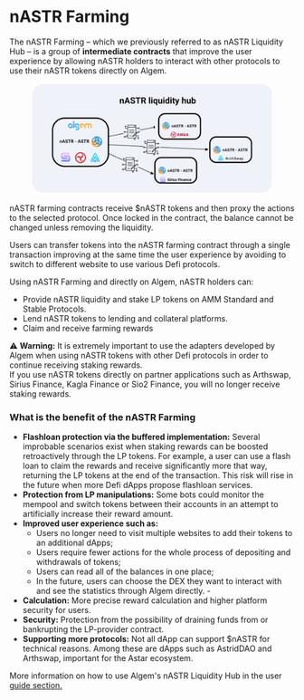 # nASTR Farming

The nASTR Farming – which we previously referred to as nASTR Liquidity Hub – is a group of **intermediate contracts** that improve the user experience by allowing nASTR holders to interact with other protocols to use their nASTR tokens directly on Algem.

<figure><img src="../../../Indonesian/.gitbook/assets/Article.png" alt=""><figcaption></figcaption></figure>

nASTR farming contracts receive $nASTR tokens and then proxy the actions to the selected protocol. Once locked in the contract, the balance cannot be changed unless removing the liquidity.

Users can transfer tokens into the nASTR farming contract through a single transaction improving at the same time the user experience by avoiding to switch to different website to use various Defi protocols.

Using nASTR Farming and directly on Algem, nASTR holders can:&#x20;

* Provide nASTR liquidity and stake LP tokens on AMM Standard and Stable Protocols.&#x20;
* Lend nASTR tokens to lending and collateral platforms.&#x20;
* Claim and receive farming rewards

⚠️ **Warning:** It is extremely important to use the adapters developed by Algem when using nASTR tokens with other Defi protocols in order to continue receiving staking rewards. \
If you use nASTR tokens directly on partner applications such as Arthswap, Sirius Finance, Kagla Finance or Sio2 Finance, you will no longer receive staking rewards.

### What is the benefit of the nASTR Farming

* **Flashloan protection via the buffered implementation:** Several improbable scenarios exist when staking rewards can be boosted retroactively through the LP tokens. For example, a user can use a flash loan to claim the rewards and receive significantly more that way, returning the LP tokens at the end of the transaction. This risk will rise in the future when more Defi dApps propose flashloan services.&#x20;
* **Protection from LP manipulations:** Some bots could monitor the mempool and switch tokens between their accounts in an attempt to artificially increase their reward amount.
* **Improved user experience such as:**&#x20;
  * Users no longer need to visit multiple websites to add their tokens to an additional dApps;&#x20;
  * Users require fewer actions for the whole process of depositing and withdrawals of tokens;&#x20;
  * Users can read all of the balances in one place;&#x20;
  * In the future, users can choose the DEX they want to interact with and see the statistics through Algem directly. -&#x20;
* **Calculation:** More precise reward calculation and higher platform security for users.&#x20;
* **Security:** Protection from the possibility of draining funds from or bankrupting the LP-provider contract.&#x20;
* **Supporting more protocols:** Not all dApp can support $nASTR for technical reasons. Among these are dApps such as AstridDAO and Arthswap, important for the Astar ecosystem.

More information on how to use Algem's nASTR Liquidity Hub in the user [guide section.](../../get-started/how-to-use-algems-nastr-farming/)
